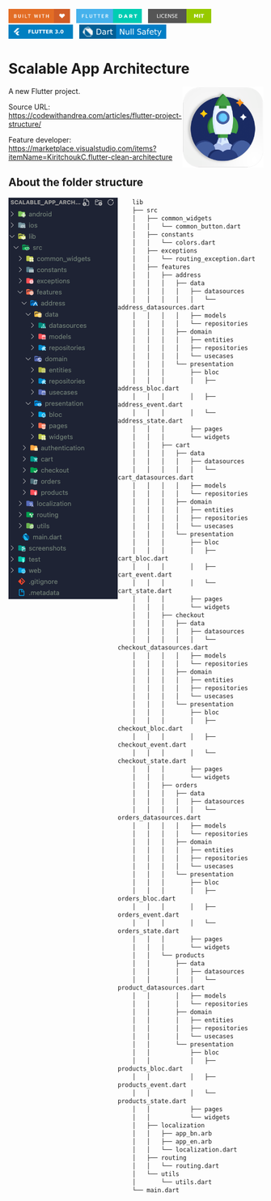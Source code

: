 <img src="screenshots/badges/built-with-love.svg" height="28px"/>&nbsp;&nbsp;
<img src="screenshots/badges/flutter-dart.svg" height="28px" />&nbsp;&nbsp;
<a href="https://choosealicense.com/licenses/mit/" target="_blank"><img src="screenshots/badges/license-MIT.svg" height="28px" /></a>&nbsp;&nbsp;
<img src="screenshots/badges/Flutter-3.svg" height="28px" />&nbsp;&nbsp;
<img src="screenshots/badges/dart-null_safety-blue.svg" height="28px"/>

# Scalable App Architecture

<img align="right" src="screenshots/store_icons/playstore.png" height="160"></img>

A new Flutter project.

Source URL: https://codewithandrea.com/articles/flutter-project-structure/

Feature developer: https://marketplace.visualstudio.com/items?itemName=KiritchoukC.flutter-clean-architecture

<b><h2> About the folder structure </h2></b>

<img align="left" src="screenshots/folder_structure.png"></img>

```
    lib
    ├── src
    │   ├── common_widgets
    │   │   └── common_button.dart
    │   ├── constants
    │   │   └── colors.dart
    │   ├── exceptions
    │   │   └── routing_exception.dart
    │   ├── features
    │   │   ├── address
    │   │   │   ├── data
    │   │   │   │   ├── datasources
    │   │   │   │   │   └── address_datasources.dart
    │   │   │   │   ├── models
    │   │   │   │   └── repositories
    │   │   │   ├── domain
    │   │   │   │   ├── entities
    │   │   │   │   ├── repositories
    │   │   │   │   └── usecases
    │   │   │   └── presentation
    │   │   │       ├── bloc
    │   │   │       │   ├── address_bloc.dart
    │   │   │       │   ├── address_event.dart
    │   │   │       │   └── address_state.dart
    │   │   │       ├── pages
    │   │   │       └── widgets
    │   │   ├── cart
    │   │   │   ├── data
    │   │   │   │   ├── datasources
    │   │   │   │   │   └── cart_datasources.dart
    │   │   │   │   ├── models
    │   │   │   │   └── repositories
    │   │   │   ├── domain
    │   │   │   │   ├── entities
    │   │   │   │   ├── repositories
    │   │   │   │   └── usecases
    │   │   │   └── presentation
    │   │   │       ├── bloc
    │   │   │       │   ├── cart_bloc.dart
    │   │   │       │   ├── cart_event.dart
    │   │   │       │   └── cart_state.dart
    │   │   │       ├── pages
    │   │   │       └── widgets
    │   │   ├── checkout
    │   │   │   ├── data
    │   │   │   │   ├── datasources
    │   │   │   │   │   └── checkout_datasources.dart
    │   │   │   │   ├── models
    │   │   │   │   └── repositories
    │   │   │   ├── domain
    │   │   │   │   ├── entities
    │   │   │   │   ├── repositories
    │   │   │   │   └── usecases
    │   │   │   └── presentation
    │   │   │       ├── bloc
    │   │   │       │   ├── checkout_bloc.dart
    │   │   │       │   ├── checkout_event.dart
    │   │   │       │   └── checkout_state.dart
    │   │   │       ├── pages
    │   │   │       └── widgets
    │   │   ├── orders
    │   │   │   ├── data
    │   │   │   │   ├── datasources
    │   │   │   │   │   └── orders_datasources.dart
    │   │   │   │   ├── models
    │   │   │   │   └── repositories
    │   │   │   ├── domain
    │   │   │   │   ├── entities
    │   │   │   │   ├── repositories
    │   │   │   │   └── usecases
    │   │   │   └── presentation
    │   │   │       ├── bloc
    │   │   │       │   ├── orders_bloc.dart
    │   │   │       │   ├── orders_event.dart
    │   │   │       │   └── orders_state.dart
    │   │   │       ├── pages
    │   │   │       └── widgets
    │   │   └── products
    │   │       ├── data
    │   │       │   ├── datasources
    │   │       │   │   └── product_datasources.dart
    │   │       │   ├── models
    │   │       │   └── repositories
    │   │       ├── domain
    │   │       │   ├── entities
    │   │       │   ├── repositories
    │   │       │   └── usecases
    │   │       └── presentation
    │   │           ├── bloc
    │   │           │   ├── products_bloc.dart
    │   │           │   ├── products_event.dart
    │   │           │   └── products_state.dart
    │   │           ├── pages
    │   │           └── widgets
    │   ├── localization
    │   │   ├── app_bn.arb
    │   │   ├── app_en.arb
    │   │   └── localization.dart
    │   ├── routing
    │   │   └── routing.dart
    │   └── utils
    │       └── utils.dart
    └── main.dart
```
